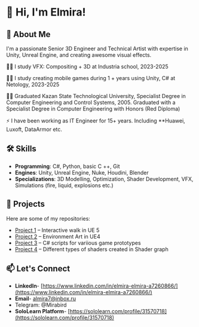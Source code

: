 # 👋 Hi, I'm Elmira!

## 🌟 About Me
I'm  a passionate Senior 3D Engineer and Technical Artist with expertise in Unity, Unreal Engine, and creating awesome visual effects.

👩‍🎓 I study VFX: Compositing + 3D  at Industria school, 2023-2025

👩‍🎓 I study creating mobile games during 1 + years using Unity, C# at Netology, 2023-2025

👩‍🎓 Graduated Kazan State Technological University, Specialist Degree in Computer Engineering and Control Systems, 2005. Graduated with a Specialist Degree in Computer Engineering with Honors (Red Diploma)

⚡ I have been working as IT Engineer for 15+ years. Including **Huawei, Luxoft, DataArmor etc.


## 🛠 Skills
- **Programming**: C#, Python, basic C ++, Git 
- **Engines**: Unity, Unreal Engine, Nuke, Houdini, Blender
- **Specializations**: 3D Modelling, Optimization, Shader Development, VFX, Simulations (fire, liquid, explosions etc.)

## 🚀 Projects
Here are some of my repositories:
- [Project 1](https://github.com/Mirabird/Unreal_Interactive_walk) –  Interactive walk in UE 5
- [Project 2](https://github.com/Mirabird/Unreal_Project4) – Environment Art in UE4
- [Project 3](https://github.com/Mirabird/Unity_Projects_Netology) – C# scripts for variious game prototypes 
- [Project 4](https://github.com/Mirabird/Shaders_in_Shader_graph) – Different types of shaders created in Shader graph

## 📫 Let's Connect
- **LinkedIn**- [https://www.linkedin.com/in/elmira-elmira-a7260866/](https://www.linkedin.com/in/elmira-elmira-a7260866/)
- **Email**- [almira7@inbox.ru](almira7@inbox.ru)
- Telegram: @Mirabird
- **SoloLearn Platform**- [https://sololearn.com/profile/31570718](https://sololearn.com/profile/31570718)

